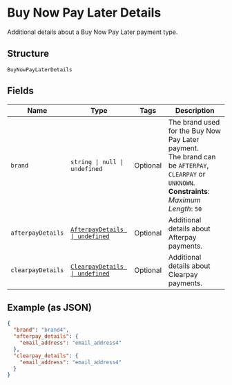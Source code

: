 
# Buy Now Pay Later Details

Additional details about a Buy Now Pay Later payment type.

## Structure

`BuyNowPayLaterDetails`

## Fields

| Name | Type | Tags | Description |
|  --- | --- | --- | --- |
| `brand` | `string \| null \| undefined` | Optional | The brand used for the Buy Now Pay Later payment.<br>The brand can be `AFTERPAY`, `CLEARPAY` or `UNKNOWN`.<br>**Constraints**: *Maximum Length*: `50` |
| `afterpayDetails` | [`AfterpayDetails \| undefined`](../../doc/models/afterpay-details.md) | Optional | Additional details about Afterpay payments. |
| `clearpayDetails` | [`ClearpayDetails \| undefined`](../../doc/models/clearpay-details.md) | Optional | Additional details about Clearpay payments. |

## Example (as JSON)

```json
{
  "brand": "brand4",
  "afterpay_details": {
    "email_address": "email_address4"
  },
  "clearpay_details": {
    "email_address": "email_address4"
  }
}
```

